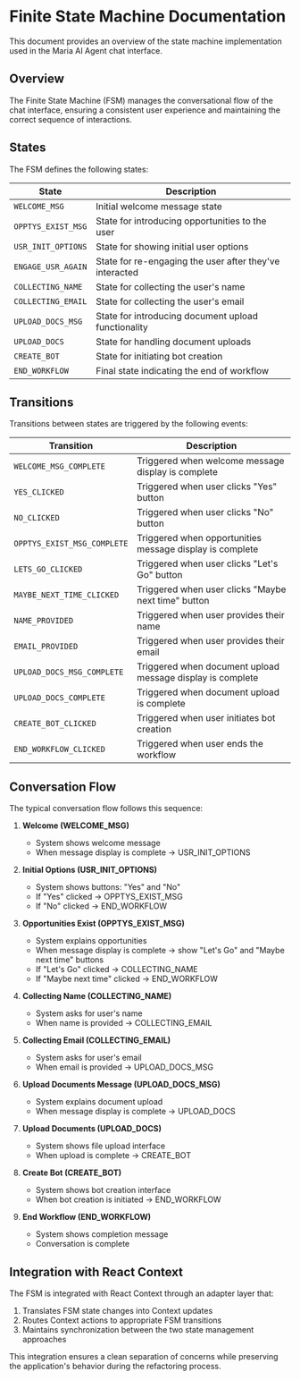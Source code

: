 # Finite State Machine Documentation

This document provides an overview of the state machine implementation used in the Maria AI Agent chat interface.

## Overview

The Finite State Machine (FSM) manages the conversational flow of the chat interface, ensuring a consistent user experience and maintaining the correct sequence of interactions.

## States

The FSM defines the following states:

| State              | Description                                             |
| ------------------ | ------------------------------------------------------- |
| `WELCOME_MSG`      | Initial welcome message state                           |
| `OPPTYS_EXIST_MSG` | State for introducing opportunities to the user         |
| `USR_INIT_OPTIONS` | State for showing initial user options                  |
| `ENGAGE_USR_AGAIN` | State for re-engaging the user after they've interacted |
| `COLLECTING_NAME`  | State for collecting the user's name                    |
| `COLLECTING_EMAIL` | State for collecting the user's email                   |
| `UPLOAD_DOCS_MSG`  | State for introducing document upload functionality     |
| `UPLOAD_DOCS`      | State for handling document uploads                     |
| `CREATE_BOT`       | State for initiating bot creation                       |
| `END_WORKFLOW`     | Final state indicating the end of workflow              |

## Transitions

Transitions between states are triggered by the following events:

| Transition                  | Description                                                |
| --------------------------- | ---------------------------------------------------------- |
| `WELCOME_MSG_COMPLETE`      | Triggered when welcome message display is complete         |
| `YES_CLICKED`               | Triggered when user clicks "Yes" button                    |
| `NO_CLICKED`                | Triggered when user clicks "No" button                     |
| `OPPTYS_EXIST_MSG_COMPLETE` | Triggered when opportunities message display is complete   |
| `LETS_GO_CLICKED`           | Triggered when user clicks "Let's Go" button               |
| `MAYBE_NEXT_TIME_CLICKED`   | Triggered when user clicks "Maybe next time" button        |
| `NAME_PROVIDED`             | Triggered when user provides their name                    |
| `EMAIL_PROVIDED`            | Triggered when user provides their email                   |
| `UPLOAD_DOCS_MSG_COMPLETE`  | Triggered when document upload message display is complete |
| `UPLOAD_DOCS_COMPLETE`      | Triggered when document upload is complete                 |
| `CREATE_BOT_CLICKED`        | Triggered when user initiates bot creation                 |
| `END_WORKFLOW_CLICKED`      | Triggered when user ends the workflow                      |

## Conversation Flow

The typical conversation flow follows this sequence:

1. **Welcome (WELCOME_MSG)**
   - System shows welcome message
   - When message display is complete → USR_INIT_OPTIONS

2. **Initial Options (USR_INIT_OPTIONS)**
   - System shows buttons: "Yes" and "No"
   - If "Yes" clicked → OPPTYS_EXIST_MSG
   - If "No" clicked → END_WORKFLOW

3. **Opportunities Exist (OPPTYS_EXIST_MSG)**
   - System explains opportunities
   - When message display is complete → show "Let's Go" and "Maybe next time" buttons
   - If "Let's Go" clicked → COLLECTING_NAME
   - If "Maybe next time" clicked → END_WORKFLOW

4. **Collecting Name (COLLECTING_NAME)**
   - System asks for user's name
   - When name is provided → COLLECTING_EMAIL

5. **Collecting Email (COLLECTING_EMAIL)**
   - System asks for user's email
   - When email is provided → UPLOAD_DOCS_MSG

6. **Upload Documents Message (UPLOAD_DOCS_MSG)**
   - System explains document upload
   - When message display is complete → UPLOAD_DOCS

7. **Upload Documents (UPLOAD_DOCS)**
   - System shows file upload interface
   - When upload is complete → CREATE_BOT

8. **Create Bot (CREATE_BOT)**
   - System shows bot creation interface
   - When bot creation is initiated → END_WORKFLOW

9. **End Workflow (END_WORKFLOW)**
   - System shows completion message
   - Conversation is complete

## Integration with React Context

The FSM is integrated with React Context through an adapter layer that:

1. Translates FSM state changes into Context updates
2. Routes Context actions to appropriate FSM transitions
3. Maintains synchronization between the two state management approaches

This integration ensures a clean separation of concerns while preserving the application's behavior during the refactoring process.
